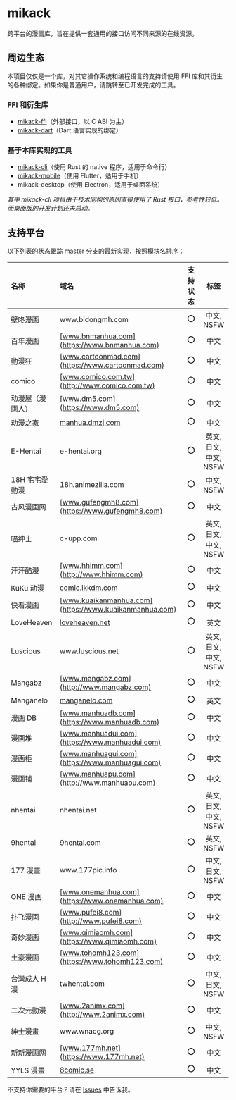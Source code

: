 # mikack

跨平台的漫画库，旨在提供一套通用的接口访问不同来源的在线资源。

## 周边生态

本项目仅仅是一个库，对其它操作系统和编程语言的支持请使用 FFI 库和其衍生的各种绑定。如果你是普通用户，请跳转至已开发完成的工具。

### FFI 和衍生库

- [mikack-ffi](https://github.com/Hentioe/mikack-ffi)（外部接口，以 C ABI 为主）
- [mikack-dart](https://github.com/Hentioe/mikack-dart)（Dart 语言实现的绑定）

### 基于本库实现的工具

- [mikack-cli](https://github.com/Hentioe/mikack-cli)（使用 Rust 的 native 程序，适用于命令行）
- [mikack-mobile](https://github.com/Hentioe/mikack-mobile)（使用 Flutter，适用于手机）
- mikack-desktop（使用 Electron，适用于桌面系统）

_其中 mikack-cli 项目由于技术同构的原因直接使用了 Rust 接口，参考性较低。而桌面版的开发计划还未启动。_

## 支持平台

以下列表的状态跟踪 master 分支的最新实现，按照模块名排序：

| 名称             | 域名                                                   | 支持状态 |          标签          |
| :--------------- | :----------------------------------------------------- | :------: | :--------------------: |
| 壁咚漫画         | www<i>.</i>bidongmh<i>.</i>com                         |   ⭕️    |       中文, NSFW       |
| 百年漫画         | [www.bnmanhua.com](https://www.bnmanhua.com)           |   ⭕️    |          中文          |
| 動漫狂           | [www.cartoonmad.com](https://www.cartoonmad.com)       |   ⭕️    |          中文          |
| comico           | [www.comico.com.tw](http://www.comico.com.tw)          |   ⭕️    |          中文          |
| 动漫屋（漫画人） | [www.dm5.com](https://www.dm5.com)                     |   ⭕️    |          中文          |
| 动漫之家         | [manhua.dmzj.com](https://manhua.dmzj.com)             |   ⭕️    |          中文          |
| E-Hentai         | e-hentai<i>.</i>org                                    |   ⭕️    | 英文, 日文, 中文, NSFW |
| 18H 宅宅愛動漫   | 18h<i>.</i>animezilla<i>.</i>com                       |   ⭕️    |       中文, NSFW       |
| 古风漫画网       | [www.gufengmh8.com](https://www.gufengmh8.com)         |   ⭕️    |          中文          |
| 喵绅士           | c-upp<i>.</i>com                                       |   ⭕️    | 英文, 日文, 中文, NSFW |
| 汗汗酷漫         | [www.hhimm.com](http://www.hhimm.com)                  |   ⭕️    |          中文          |
| KuKu 动漫        | [comic.ikkdm.com](http://comic.ikkdm.com)              |   ⭕️    |          中文          |
| 快看漫画         | [www.kuaikanmanhua.com](https://www.kuaikanmanhua.com) |   ⭕️    |          中文          |
| LoveHeaven       | [loveheaven.net](https://loveheaven.net)               |   ⭕️    |          英文          |
| Luscious         | www<i>.</i>luscious<i>.</i>net                         |   ⭕️    | 英文, 日文, 中文, NSFW |
| Mangabz          | [www.mangabz.com](http://www.mangabz.com)              |   ⭕️    |          中文          |
| Manganelo        | [manganelo.com](https://manganelo.com)                 |   ⭕️    |          英文          |
| 漫画 DB          | [www.manhuadb.com](https://www.manhuadb.com)           |   ⭕️    |          中文          |
| 漫画堆           | [www.manhuadui.com](https://www.manhuadui.com)         |   ⭕️    |          中文          |
| 漫画柜           | [www.manhuagui.com](https://www.manhuagui.com)         |   ⭕️    |          中文          |
| 漫画铺           | [www.manhuapu.com](http://www.manhuapu.com)            |   ⭕️    |          中文          |
| nhentai          | nhentai<i>.</i>net                                     |   ⭕️    | 英文, 日文, 中文, NSFW |
| 9hentai          | 9hentai<i>.</i>com                                     |   ⭕️    |       英文, NSFW       |
| 177 漫畫         | www<i>.</i>177pic<i>.</i>info                          |   ⭕️    |    中文, 日文, NSFW    |
| ONE 漫画         | [www.onemanhua.com](https://www.onemanhua.com)         |   ⭕️    |          中文          |
| 扑飞漫画         | [www.pufei8.com](http://www.pufei8.com)                |   ⭕️    |          中文          |
| 奇妙漫画         | [www.qimiaomh.com](https://www.qimiaomh.com)           |   ⭕️    |          中文          |
| 土豪漫画         | [www.tohomh123.com](https://www.tohomh123.com)         |   ⭕️    |          中文          |
| 台灣成人 H 漫    | twhentai<i>.</i>com                                    |   ⭕️    |    中文, 日文, NSFW    |
| 二次元動漫       | [www.2animx.com](http://www.2animx.com)                |   ⭕️    |          中文          |
| 紳士漫畫         | www<i>.</i>wnacg<i>.</i>org                            |   ⭕️    |       中文, NSFW       |
| 新新漫画网       | [www.177mh.net](https://www.177mh.net)                 |   ⭕️    |          中文          |
| YYLS 漫畫        | [8comic.se](https://8comic.se)                         |   ⭕️    |          中文          |

不支持你需要的平台？请在 [Issues](https://github.com/Hentioe/mikack/issues) 中告诉我。
